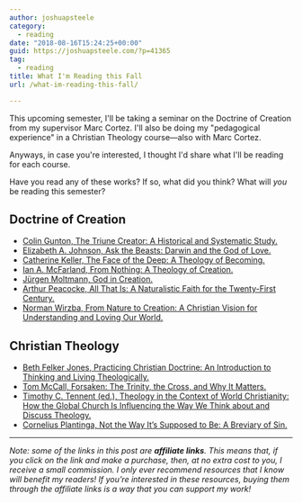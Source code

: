 ```yaml
---
author: joshuapsteele
category:
  - reading
date: "2018-08-16T15:24:25+00:00"
guid: https://joshuapsteele.com/?p=41365
tag:
  - reading
title: What I'm Reading this Fall
url: /what-im-reading-this-fall/

---
```

This upcoming semester, I'll be taking a seminar on the Doctrine of Creation from my supervisor Marc Cortez. I'll also be doing my "pedagogical experience" in a Christian Theology course—also with Marc Cortez.

Anyways, in case you're interested, I thought I'd share what I'll be reading for each course.

Have you read any of these works? If so, what did you think? What will _you_ be reading this semester?

## Doctrine of Creation

- [Colin Gunton, The Triune Creator: A Historical and Systematic Study.](https://amzn.to/2OHhIGt)
- [Elizabeth A. Johnson, Ask the Beasts: Darwin and the God of Love.](https://amzn.to/2OJjtmv)
- [Catherine Keller, The Face of the Deep: A Theology of Becoming.](https://amzn.to/2OGR0gX)
- [Ian A. McFarland, From Nothing: A Theology of Creation.](https://amzn.to/2nFuuK2)
- [Jürgen Moltmann, God in Creation.](https://amzn.to/2Miwlmx)
- [Arthur Peacocke, All That Is: A Naturalistic Faith for the Twenty-First Century.](https://amzn.to/2ODx52y)
- [Norman Wirzba, From Nature to Creation: A Christian Vision for Understanding and Loving Our World.](https://amzn.to/2nLA2T9)

## Christian Theology

- [Beth Felker Jones, Practicing Christian Doctrine: An Introduction to Thinking and Living Theologically.](https://amzn.to/2MAHK0v)
- [Tom McCall, Forsaken: The Trinity, the Cross, and Why It Matters.](https://amzn.to/2MoSrUI)
- [Timothy C. Tennent (ed.), Theology in the Context of World Christianity: How the Global Church Is Influencing the Way We Think about and Discuss Theology.](https://amzn.to/2L1hGXJ)
- [Cornelius Plantinga, Not the Way It’s Supposed to Be: A Breviary of Sin.](https://amzn.to/2nLh6Ef)

* * *

_Note: some of the links in this post are **affiliate links**. This means that, if you click on the link and make a purchase, then, at no extra cost to you, I receive a small commission. I only ever recommend resources that I know will benefit my readers! If you’re interested in these resources, buying them through the affiliate links is a way that you can support my work!_

